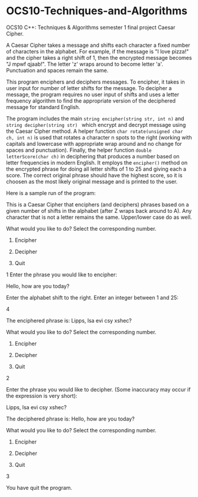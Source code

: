 # OCS10-Techniques-and-Algorithms
OCS10 C++: Techniques &amp; Algorithms semester 1 final project Caesar Cipher. 

A Caesar Cipher takes a message and shifts each character a fixed number of characters in the alphabet. For example, if the message is "I love pizza!" and the cipher takes a right shift of 1, then the encrypted message becomes "J mpwf qjaab!". The letter 'z' wraps around to become letter 'a'. Punctuation and spaces remain the same. 

This program enciphers and deciphers messages. To encipher, it takes in user input for number of letter shifts for the message. To decipher a message, the program requires no user input of shifts and uses a letter frequency algorithm to find the appropriate version of the deciphered message for standard English.

The program includes the main `string encipher(string str, int n)` and `string decipher(string str) ` which encrypt and decrypt message using the Caesar Cipher method. A helper function `char rotate(unsigned char ch, int n)` is used that rotates a character n spots to the right (working with capitals and lowercase with appropriate wrap around and no change for spaces and punctuation). Finally, the helper function `double letterScore(char ch)` in deciphering that produces a number based on letter frequencies in modern English. It employs the `encipher()` method on the encrypted phrase for doing all letter shifts of 1 to 25 and giving each a score. The correct original phrase should have the highest score, so it is choosen as the most likely original message and is printed to the user.

Here is a sample run of the program:

This is a Caesar Cipher that enciphers (and deciphers) phrases based on a given number of shifts in the alphabet
(after Z wraps back around to A). Any character that is not a letter remains the same. Upper/lower case do as well.

What would you like to do? Select the corresponding number.

1. Encipher

2. Decipher

3. Quit

1
Enter the phrase you would like to encipher:

Hello, how are you today?

Enter the alphabet shift to the right. Enter an integer between 1 and 25:

4

The enciphered phrase is: Lipps, lsa evi csy xshec?

What would you like to do? Select the corresponding number.

1. Encipher

2. Decipher

3. Quit

2

Enter the phrase you would like to decipher. (Some inaccuracy may occur if the expression is very short):

Lipps, lsa evi csy xshec?

The deciphered phrase is: Hello, how are you today?

What would you like to do? Select the corresponding number.

1. Encipher

2. Decipher

3. Quit

3

You have quit the program.

